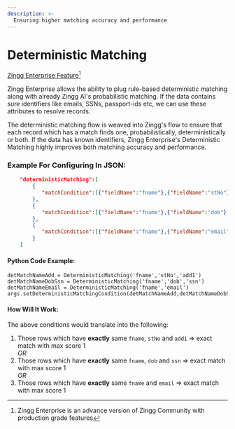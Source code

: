 ```yaml
---
description: >-
  Ensuring higher matching accuracy and performance
---
```


# Deterministic Matching

[Zingg Enterprise Feature](#user-content-fn-1)[^1]

Zingg Enterprise allows the ability to plug rule-based deterministic matching along with already Zingg AI's probabilistic matching. If the data contains _sure_ identifiers like emails, SSNs, passport-ids etc, we can use these attributes to resolve records.

The deterministic matching flow is weaved into Zingg's flow to ensure that each record which has a match finds one, probabilistically, deterministically or both. If the data has known identifiers, Zingg Enterprise's Deterministic Matching highly improves both matching accuracy and performance.

### Example For Configuring In JSON:

```json
    "deterministicMatching":[  
        {  
           "matchCondition":[{"fieldName":"fname"},{"fieldName":"stNo"},{"fieldName":"add1"}]  
        },  
        {  
           "matchCondition":[{"fieldName":"fname"},{"fieldName":"dob"},{"fieldName":"ssn"}]  
        },   
        {  
           "matchCondition":[{"fieldName":"fname"},{"fieldName":"email"}]  
        }  
    ]  
```

#### Python Code Example:

```{python}
detMatchNameAdd = DeterministicMatching('fname','stNo','add1')  
detMatchNameDobSsn = DeterministicMatching('fname','dob','ssn')  
detMatchNameEmail = DeterministicMatching('fname','email')  
args.setDeterministicMatchingCondition(detMatchNameAdd,detMatchNameDobSsn,detMatchNameEmail)  
```

#### How Will It Work:

The above conditions would translate into the following:

1. Those rows which have **exactly** same `fname`, `stNo` and `add1` => exact match with max score 1\
   _OR_
2. Those rows which have **exactly** same `fname`, `dob` and `ssn` => exact match with max score 1\
   _OR_
3. Those rows which have **exactly** same `fname` and `email` => exact match with max score 1

[^1]: Zingg Enterprise is an advance version of Zingg Community with production grade features
